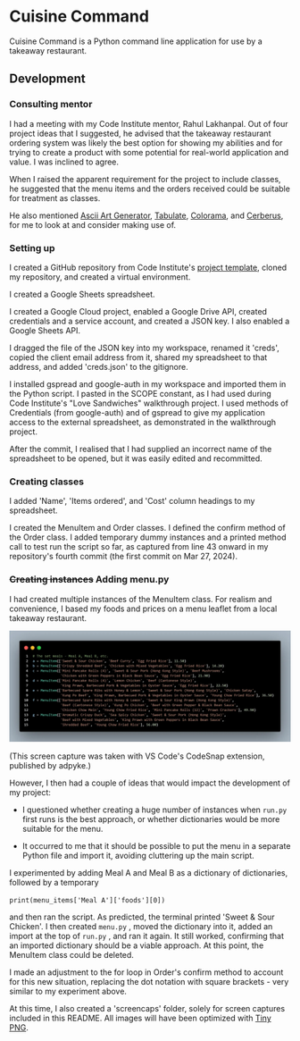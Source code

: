 # Cuisine Command

Cuisine Command is a Python command line application for use by a takeaway restaurant.

## Development

### Consulting mentor

I had a meeting with my Code Institute mentor, Rahul Lakhanpal. Out of four project ideas that I suggested, he advised that the takeaway restaurant ordering system was likely the best option for showing my abilities and for trying to create a product with some potential for real-world application and value. I was inclined to agree.

When I raised the apparent requirement for the project to include classes, he suggested that the menu items and the orders received could be suitable for treatment as classes.

He also mentioned [Ascii Art Generator](https://www.ascii-art-generator.org), [Tabulate](https://pypi.org/project/tabulate), [Colorama](https://pypi.org/project/colorama), and [Cerberus](https://docs.python-cerberus.org), for me to look at and consider making use of.

### Setting up

I created a GitHub repository from Code Institute's [project template](https://github.com/Code-Institute-Org/p3-template), cloned my repository, and created a virtual environment.

I created a Google Sheets spreadsheet.

I created a Google Cloud project, enabled a Google Drive API, created credentials and a service account, and created a JSON key. I also enabled a Google Sheets API.

I dragged the file of the JSON key into my workspace, renamed it 'creds', copied the client email address from it, shared my spreadsheet to that address, and added 'creds.json' to the gitignore.

I installed gspread and google-auth in my workspace and imported them in the Python script. I pasted in the SCOPE constant, as I had used during Code Institute's "Love Sandwiches" walkthrough project. I used methods of Credentials (from google-auth) and of gspread to give my application access to the external spreadsheet, as demonstrated in the walkthrough project.

After the commit, I realised that I had supplied an incorrect name of the spreadsheet to be opened, but it was easily edited and recommitted.

### Creating classes

I added 'Name', 'Items ordered', and 'Cost' column headings to my spreadsheet.

I created the MenuItem and Order classes. I defined the confirm method of the Order class. I added temporary dummy instances and a printed method call to test run the script so far, as captured from line 43 onward in my repository's fourth commit (the first commit on Mar 27, 2024).

### ~~Creating instances~~ Adding menu.py

I had created multiple instances of the MenuItem class. For realism and convenience, I based my foods and prices on a menu leaflet from a local takeaway restaurant.

<img src="screencaps/mi-instances.webp" alt="instances of MenuItem class" width="750px">

(This screen capture was taken with VS Code's CodeSnap extension, published by adpyke.)

However, I then had a couple of ideas that would impact the development of my project:

- I questioned whether creating a huge number of instances when `run.py` first runs is the best approach, or whether dictionaries would be more suitable for the menu.

- It occurred to me that it should be possible to put the menu in a separate Python file and import it, avoiding cluttering up the main script.

I experimented by adding Meal A and Meal B as a dictionary of dictionaries, followed by a temporary

`print(menu_items['Meal A']['foods'][0])`

and then ran the script. As predicted, the terminal printed 'Sweet & Sour Chicken'. I then created `menu.py` , moved the dictionary into it, added an import at the top of `run.py` , and ran it again. It still worked, confirming that an imported dictionary should be a viable approach. At this point, the MenuItem class could be deleted.

I made an adjustment to the for loop in Order's confirm method to account for this new situation, replacing the dot notation with square brackets - very similar to my experiment above.

At this time, I also created a 'screencaps' folder, solely for screen captures included in this README. All images will have been optimized with [Tiny PNG](https://tinypng.com).
